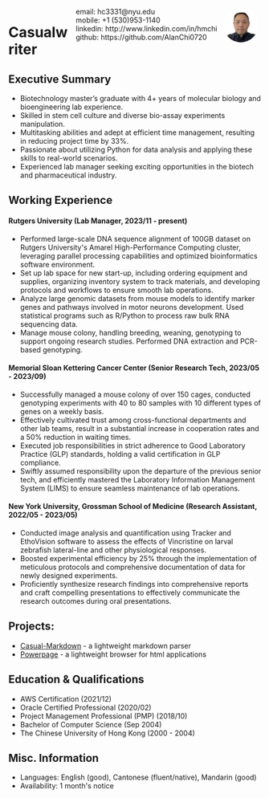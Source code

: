 <img style="float:right;border-radius:50%;width:70px;padding:6px" src="photo_HMC.jpg" />

<span style="float:right;padding:6px"> 
  email: hc3331@nyu.edu <br> mobile: +1 (530)953-1140 <br> linkedin: http://www.linkedin.com/in/hmchi <br> github: https://github.com/AlanChi0720
</span>

# Casualwriter  

## Executive Summary

* Biotechnology master’s graduate with 4+ years of molecular biology and bioengineering lab experience. 
* Skilled in stem cell culture and diverse bio-assay experiments manipulation. 
* Multitasking abilities and adept at efficient time management, resulting in reducing project time by 33%.
* Passionate about utilizing Python for data analysis and applying these skills to real-world scenarios.
* Experienced lab manager seeking exciting opportunities in the biotech and pharmaceutical industry.

## Working Experience

#### Rutgers University (Lab Manager, 2023/11 - present) 

* Performed large-scale DNA sequence alignment of 100GB dataset on Rutgers University's Amarel High-Performance Computing cluster, leveraging parallel processing capabilities and optimized bioinformatics software environment.
* Set up lab space for new start-up, including ordering equipment and supplies, organizing inventory system to track materials, and developing protocols and workflows to ensure smooth lab operations.
* Analyze large genomic datasets from mouse models to identify marker genes and pathways involved in motor neurons development. Used statistical programs such as R/Python to process raw bulk RNA sequencing data.
* Manage mouse colony, handling breeding, weaning, genotyping to support ongoing research studies. Performed DNA extraction and PCR-based genotyping.

#### Memorial Sloan Kettering Cancer Center (Senior Research Tech, 2023/05 - 2023/09) 

* Successfully managed a mouse colony of over 150 cages, conducted genotyping experiments with 40 to 80 samples with 10 different types of genes on a weekly basis.
* Effectively cultivated trust among cross-functional departments and other lab teams, result in a substantial increase in cooperation rates and a 50% reduction in waiting times.
* Executed job responsibilities in strict adherence to Good Laboratory Practice (GLP) standards, holding a valid certification in GLP compliance.
* Swiftly assumed responsibility upon the departure of the previous senior tech, and efficiently mastered the Laboratory Information Management System (LIMS) to ensure seamless maintenance of lab operations.


#### New York University, Grossman School of Medicine (Research Assistant, 2022/05 - 2023/05)

* Conducted image analysis and quantification using Tracker and EthoVision software to assess the effects of Vincristine on larval zebrafish lateral-line and other physiological responses.
* Boosted experimental efficiency by 25% through the implementation of meticulous protocols and comprehensive documentation of data for newly designed experiments.
* Proficiently synthesize research findings into comprehensive reports and craft compelling presentations to effectively communicate the research outcomes during oral presentations.


## Projects: 

* [Casual-Markdown](https://github.com/casualwriter/powerpage) - a lightweight markdown parser
* [Powerpage](https://github.com/casualwriter/powerpage) - a lightweight browser for html applications

## Education & Qualifications

* AWS Certification (2021/12)
* Oracle Certified Professional (2020/02)
* Project Management Professional (PMP) (2018/10)
* Bachelor of Computer Science (Sep 2004)
* The Chinese University of Hong Kong (2000 - 2004)

## Misc. Information

* Languages: English (good), Cantonese (fluent/native), Mandarin (good)
* Availability: 1 month's notice
